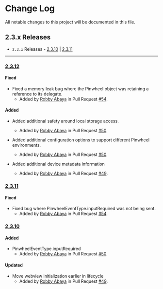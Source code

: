 # Change Log

All notable changes to this project will be documented in this file.

## 2.3.x Releases

- `2.3.x` Releases - [2.3.10](#2310) | [2.3.11](#2311)

---
### [2.3.12](https://github.com/underdog-tech/pinwheel-ios-sdk/releases/tag/2.3.11)

#### Fixed

- Fixed a memory leak bug where the Pinwheel object was retaining a reference to its delegate.
  - Added by [Robby Abaya](https://github.com/rawbee) in Pull Request [#54](https://github.com/underdog-tech/pinwheel-ios-sdk/pull/62).

#### Added

- Added additional safety around local storage access.
  - Added by [Robby Abaya](https://github.com/rawbee) in Pull Request [#50](https://github.com/underdog-tech/pinwheel-ios-sdk/pull/62).

- Added additional configuration options to support different Pinwheel environments.
  - Added by [Robby Abaya](https://github.com/rawbee) in Pull Request [#50](https://github.com/underdog-tech/pinwheel-ios-sdk/pull/60).

- Added additional device metadata information
  - Added by [Robby Abaya](https://github.com/rawbee) in Pull Request [#49](https://github.com/underdog-tech/pinwheel-ios-sdk/pull/60).

### [2.3.11](https://github.com/underdog-tech/pinwheel-ios-sdk/releases/tag/2.3.11)

#### Fixed

- Fixed bug where PinwheelEventType.inputRequired was not being sent.
  - Added by [Robby Abaya](https://github.com/rawbee) in Pull Request [#54](https://github.com/underdog-tech/pinwheel-ios-sdk/pull/54).

### [2.3.10](https://github.com/underdog-tech/pinwheel-ios-sdk/releases/tag/2.3.10)

#### Added

- PinwheelEventType.inputRequired
  - Added by [Robby Abaya](https://github.com/rawbee) in Pull Request [#50](https://github.com/underdog-tech/pinwheel-ios-sdk/pull/50).

#### Updated

- Move webview initialization earlier in lifecycle
  - Added by [Robby Abaya](https://github.com/rawbee) in Pull Request [#49](https://github.com/underdog-tech/pinwheel-ios-sdk/pull/49).
